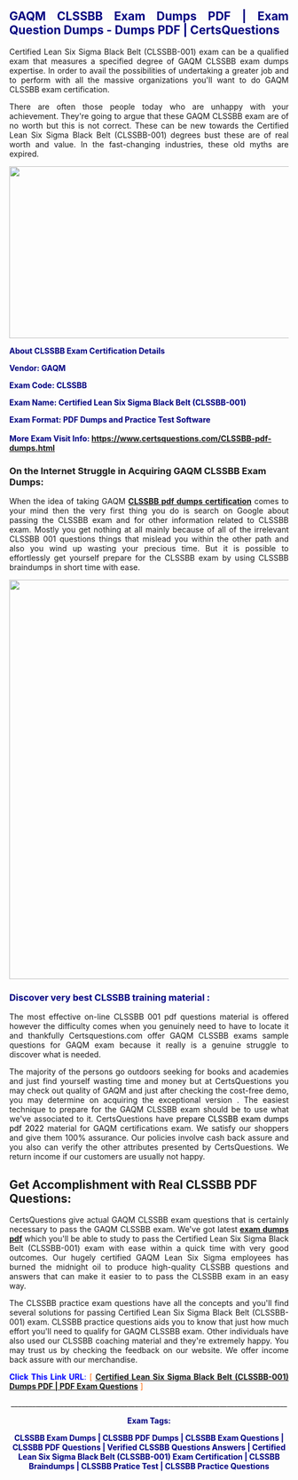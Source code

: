 <h2 style="text-align: justify;"><span style="color: #000080;">GAQM CLSSBB Exam Dumps PDF | Exam Question Dumps - Dumps PDF | CertsQuestions</span></h2>
<p style="text-align: justify;">Certified Lean Six Sigma Black Belt (CLSSBB-001) exam can be a qualified exam that measures a specified degree of GAQM  CLSSBB exam dumps expertise. In order to avail the possibilities of undertaking a greater job and to perform with all the massive organizations you'll want to do GAQM CLSSBB exam certification.</p>
<p style="text-align: justify;">There are often those people today who are unhappy with your achievement. They're going to argue that these GAQM  CLSSBB exam are of no worth but this is not correct. These can be new towards the Certified Lean Six Sigma Black Belt (CLSSBB-001) degrees bust these are of real worth and value. In the fast-changing industries, these old myths are expired.</p>
<p><img style="display: block; margin-left: auto; margin-right: auto;" src="https://i.imgur.com/eaP4ae9.png" width="840" height="310" /></p>
<p><span style="color: #000080;"><strong>About CLSSBB Exam Certification Details</strong></span></p>
<p><span style="color: #000080;"><strong>Vendor: GAQM<br /></strong></span></p>
<p><span style="color: #000080;"><strong>Exam Code: CLSSBB</strong></span></p>
<p><span style="color: #000080;"><strong>Exam Name: Certified Lean Six Sigma Black Belt (CLSSBB-001)</strong></span></p>
<p><span style="color: #000080;"><strong>Exam Format: PDF Dumps and Practice Test Software<br /><br />More Exam Visit Info: <span style="color: #ff6600;"><a href="https://www.certsquestions.com/CLSSBB-pdf-dumps.html">https://www.certsquestions.com/CLSSBB-pdf-dumps.html</a></span></strong></span></p>
<h3>On the Internet Struggle in Acquiring GAQM CLSSBB Exam Dumps:</h3>
<p style="text-align: justify;">When the idea of taking GAQM <a href="https://www.certsquestions.com/CLSSBB-pdf-dumps.html"><strong> CLSSBB pdf dumps certification</strong></a> comes to your mind then the very first thing you do is search on Google about passing the CLSSBB exam and for other information related to CLSSBB exam. Mostly you get nothing at all mainly because of all of the irrelevant CLSSBB 001 questions things that mislead you within the other path and also you wind up wasting your precious time. But it is possible to effortlessly get yourself prepare for the CLSSBB exam by using CLSSBB braindumps in short time with ease.</p>
<p><a href="https://www.certsquestions.com/CLSSBB-pdf-dumps.html"><img style="display: block; margin-left: auto; margin-right: auto;" src="https://i.imgur.com/pxhoKQ2.png" width="720" /></a></p>
<h3><span style="color: #000080;">Discover very best  CLSSBB training material :</span></h3>
<p style="text-align: justify;">The most effective on-line CLSSBB 001 pdf questions material is offered however the difficulty comes when you genuinely need to have to locate it and thankfully Certsquestions.com offer GAQM CLSSBB exams sample questions for GAQM  exam because it really is a genuine struggle to discover what is needed.</p>
<p style="text-align: justify;">The majority of the persons go outdoors seeking for books and academies and just find yourself wasting time and money but at CertsQuestions you may check out quality of GAQM  and just after checking the cost-free demo, you may determine on acquiring the exceptional version . The easiest technique to prepare for the GAQM CLSSBB exam should be to use what we've associated to it. CertsQuestions have <span style="color: #000000;">prepare CLSSBB exam dumps pdf 2022</span> material for GAQM certifications exam. We satisfy our shoppers and give them 100% assurance. Our policies involve cash back assure and you also can verify the other attributes presented by CertsQuestions. We return income if our customers are usually not happy.</p>
<h2>Get Accomplishment with Real CLSSBB PDF Questions:</h2>
<p style="text-align: justify;">CertsQuestions give actual GAQM CLSSBB exam questions that is certainly necessary to pass the GAQM  CLSSBB exam. We've got latest<strong>&nbsp;<a href="https://www.certsquestions.com/">exam dumps pdf</a></strong>&nbsp;which you'll be able to study to pass the Certified Lean Six Sigma Black Belt (CLSSBB-001) exam with ease within a quick time with very good outcomes. Our hugely certified GAQM Lean Six Sigma employees has burned the midnight oil to produce high-quality CLSSBB questions and answers that can make it easier to to pass the CLSSBB exam in an easy way.</p>
<p style="text-align: justify;">The CLSSBB practice exam questions have all the concepts and you'll find several solutions for passing Certified Lean Six Sigma Black Belt (CLSSBB-001) exam. CLSSBB practice questions aids you to know that just how much effort you'll need to qualify for GAQM  CLSSBB exam. Other individuals have also used our CLSSBB coaching material and they're extremely happy. You may trust us by checking the feedback on our website. We offer income back assure with our merchandise.</p>
<p style="text-align: justify;"><span style="color: #0000ff;"><strong>Click This Link URL</strong>:</span> <span style="color: #ff6600;">[ <strong><a href="https://www.certsquestions.com/gaqm-lean-six-sigma-certification.html">Certified Lean Six Sigma Black Belt (CLSSBB-001) Dumps PDF | PDF Exam Questions</a></strong> ]</span></p>
<p style="text-align: center;">______________________________________________________________________________</p>
<p style="text-align: center;"><span style="color: #000080;"><strong>Exam Tags:</strong></span></p>
<p style="text-align: center;"><span style="color: #000080;"><strong>CLSSBB Exam Dumps | CLSSBB PDF Dumps | CLSSBB Exam Questions | CLSSBB PDF Questions | Verified CLSSBB Questions Answers | Certified Lean Six Sigma Black Belt (CLSSBB-001) Exam Certification | CLSSBB Braindumps | CLSSBB Pratice Test | CLSSBB Practice Questions</strong></span></p>
